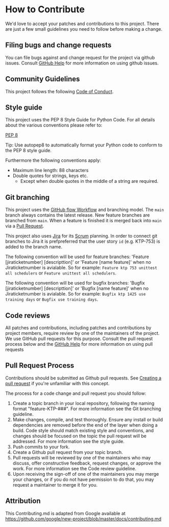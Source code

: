 <!--
SPDX-FileCopyrightText: 2017-2021 Alliander N.V. <korte.termijn.prognoses@alliander.com>

SPDX-License-Identifier: MPL-2.0
-->

# How to Contribute

We'd love to accept your patches and contributions to this project. There are
just a few small guidelines you need to follow before making a change.


## Filing bugs and change requests

You can file bugs against and change request for the project via github issues. Consult [GitHub Help](https://docs.github.com/en/free-pro-team@latest/github/managing-your-work-on-github/creating-an-issue) for more
information on using github issues.

## Community Guidelines

This project follows the following [Code of Conduct](https://github.com/Alliander/icarus-demand-live/blob/master/Code-of-conduct.md).

## Style guide

This project uses the PEP 8 Style Guide for Python Code. For all details about the various conventions please refer to:

[PEP 8](https://www.python.org/dev/peps/pep-0008)

Tip: Use autopep8 to automatically format your Python code to conform to the PEP 8 style guide.

Furthermore the following conventions apply:

* Maximum line length: 88 characters
* Double quotes for strings, keys etc.
    * Except when double quotes in the middle of a string are required.

## Git branching

This project uses the [GitHub flow Workflow](https://guides.github.com/introduction/flow/) and branching model. The `main` branch always contains the latest release. New feature branches are branched from `main`. When a feature is finished it is merged back into `main` via a [Pull Request](https://docs.github.com/en/github/collaborating-with-pull-requests/proposing-changes-to-your-work-with-pull-requests/about-pull-requests#:~:text=Pull%20requests%20let%20you%20tell,merged%20into%20the%20base%20branch.).

This project also uses [Jira](https://www.atlassian.com/software/jira) for its [Scrum](https://en.wikipedia.org/wiki/Scrum_software_development) planning. In order to connect git branches to Jira it is prefpreferred that the user story `id` (e.g. KTP-753) is added to the branch name.

The following convention will be used for feature branches: 'Feature [jiraticketnumber] [descripttion]' or 'Feature [name feature]' when no Jiraticketnumber is avialable.  So for example:  `Feature ktp 753 unittest all schedulers` or `Feature unittest all schedulers`.

The following convention will be used for bugfix branches: 'Bugfix [jiraticketnumber] [descripttion]' or 'Bugfix [name feature]' when no Jiraticketnumber is avialable.  So for example:  `Bugfix ktp 1425 use training days` or `Bugfix use training days`.

## Code reviews

All patches and contributions, including patches and contributions by project members, require review by one of the maintainers of the project. We
use GitHub pull requests for this purpose. Consult the pull request process below and the
[GitHub Help](https://help.github.com/articles/about-pull-requests/) for more
information on using pull requests


## Pull Request Process
Contributions should be submitted as Github pull requests. See [Creating a pull request](https://docs.github.com/en/github/collaborating-with-issues-and-pull-requests/creating-a-pull-request) if you're unfamiliar with this concept.

The process for a code change and pull request you should follow:

1. Create a topic branch in your local repository, following the naming format
"feature-KTP-###". For more information see the Git branching guideline.
1. Make changes, compile, and test thoroughly. Ensure any install or build dependencies are removed before the end of the layer when doing a build. Code style should match existing style and conventions, and changes should be focused on the topic the pull request will be addressed. For more information see the style guide.
1. Push commits to your fork.
1. Create a Github pull request from your topic branch.
1. Pull requests will be reviewed by one of the maintainers who may discuss, offer constructive feedback, request changes, or approve
the work. For more information see the Code review guideline.
1. Upon receiving the sign-off of one of the maintainers you may merge your changes, or if you
   do not have permission to do that, you may request a maintainer to merge it for you.


## Attribution

This Contributing.md is adapted from Google
available at
https://github.com/google/new-project/blob/master/docs/contributing.md





